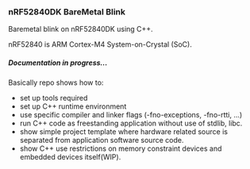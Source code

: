 ### nRF52840DK BareMetal Blink 
Baremetal blink on nRF52840DK using C++.

nRF52840 is ARM Cortex-M4 System-on-Crystal (SoC).

##### Documentation in progress...

Basically repo shows how to:
* set up tools required
* set up C++ runtime environment
* use specific compiler and linker flags (-fno-exceptions, -fno-rtti, ...)
* run C++ code as freestanding application without use of stdlib, libc.
* show simple project template where hardware related source is separated from
application software source code.
* show C++ use restrictions on memory constraint devices and embedded devices
itself(WIP).
